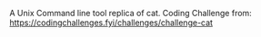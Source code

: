 A Unix Command line tool replica of cat.
Coding Challenge from: https://codingchallenges.fyi/challenges/challenge-cat